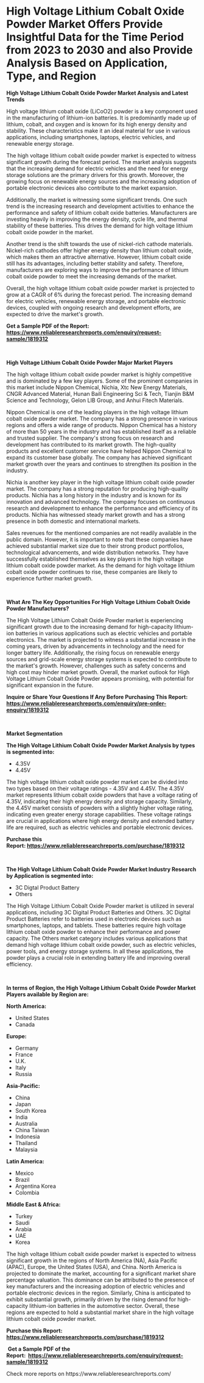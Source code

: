 <p><h1>High Voltage Lithium Cobalt Oxide Powder Market Offers Provide Insightful Data for the Time Period from 2023 to 2030 and also Provide Analysis Based on Application, Type, and Region</h1></p><p><strong>High Voltage Lithium Cobalt Oxide Powder Market Analysis and Latest Trends</strong></p>
<p><p>High voltage lithium cobalt oxide (LiCoO2) powder is a key component used in the manufacturing of lithium-ion batteries. It is predominantly made up of lithium, cobalt, and oxygen and is known for its high energy density and stability. These characteristics make it an ideal material for use in various applications, including smartphones, laptops, electric vehicles, and renewable energy storage.</p><p>The high voltage lithium cobalt oxide powder market is expected to witness significant growth during the forecast period. The market analysis suggests that the increasing demand for electric vehicles and the need for energy storage solutions are the primary drivers for this growth. Moreover, the growing focus on renewable energy sources and the increasing adoption of portable electronic devices also contribute to the market expansion.</p><p>Additionally, the market is witnessing some significant trends. One such trend is the increasing research and development activities to enhance the performance and safety of lithium cobalt oxide batteries. Manufacturers are investing heavily in improving the energy density, cycle life, and thermal stability of these batteries. This drives the demand for high voltage lithium cobalt oxide powder in the market.</p><p>Another trend is the shift towards the use of nickel-rich cathode materials. Nickel-rich cathodes offer higher energy density than lithium cobalt oxide, which makes them an attractive alternative. However, lithium cobalt oxide still has its advantages, including better stability and safety. Therefore, manufacturers are exploring ways to improve the performance of lithium cobalt oxide powder to meet the increasing demands of the market.</p><p>Overall, the high voltage lithium cobalt oxide powder market is projected to grow at a CAGR of 6% during the forecast period. The increasing demand for electric vehicles, renewable energy storage, and portable electronic devices, coupled with ongoing research and development efforts, are expected to drive the market's growth.</p></p>
<p><strong>Get a Sample PDF of the Report:&nbsp; <a href="https://www.reliableresearchreports.com/enquiry/request-sample/1819312">https://www.reliableresearchreports.com/enquiry/request-sample/1819312</a></strong></p>
<p>&nbsp;</p>
<p><strong>High Voltage Lithium Cobalt Oxide Powder Major Market Players</strong></p>
<p><p>The high voltage lithium cobalt oxide powder market is highly competitive and is dominated by a few key players. Some of the prominent companies in this market include Nippon Chemical, Nichia, Xtc New Energy Materials, CNGR Advanced Material, Hunan Baili Engineering Sci & Tech, Tianjin B&M Science and Technology, Gelon LIB Group, and Anhui Fitech Materials.</p><p>Nippon Chemical is one of the leading players in the high voltage lithium cobalt oxide powder market. The company has a strong presence in various regions and offers a wide range of products. Nippon Chemical has a history of more than 50 years in the industry and has established itself as a reliable and trusted supplier. The company's strong focus on research and development has contributed to its market growth. The high-quality products and excellent customer service have helped Nippon Chemical to expand its customer base globally. The company has achieved significant market growth over the years and continues to strengthen its position in the industry.</p><p>Nichia is another key player in the high voltage lithium cobalt oxide powder market. The company has a strong reputation for producing high-quality products. Nichia has a long history in the industry and is known for its innovation and advanced technology. The company focuses on continuous research and development to enhance the performance and efficiency of its products. Nichia has witnessed steady market growth and has a strong presence in both domestic and international markets.</p><p>Sales revenues for the mentioned companies are not readily available in the public domain. However, it is important to note that these companies have achieved substantial market size due to their strong product portfolios, technological advancements, and wide distribution networks. They have successfully established themselves as key players in the high voltage lithium cobalt oxide powder market. As the demand for high voltage lithium cobalt oxide powder continues to rise, these companies are likely to experience further market growth.</p></p>
<p>&nbsp;</p>
<p><strong>What Are The Key Opportunities For High Voltage Lithium Cobalt Oxide Powder Manufacturers?</strong></p>
<p><p>The High Voltage Lithium Cobalt Oxide Powder market is experiencing significant growth due to the increasing demand for high-capacity lithium-ion batteries in various applications such as electric vehicles and portable electronics. The market is projected to witness a substantial increase in the coming years, driven by advancements in technology and the need for longer battery life. Additionally, the rising focus on renewable energy sources and grid-scale energy storage systems is expected to contribute to the market's growth. However, challenges such as safety concerns and high cost may hinder market growth. Overall, the market outlook for High Voltage Lithium Cobalt Oxide Powder appears promising, with potential for significant expansion in the future.</p></p>
<p><strong>Inquire or Share Your Questions If Any Before Purchasing This Report: <a href="https://www.reliableresearchreports.com/enquiry/pre-order-enquiry/1819312">https://www.reliableresearchreports.com/enquiry/pre-order-enquiry/1819312</a></strong></p>
<p>&nbsp;</p>
<p><strong>Market Segmentation</strong></p>
<p><strong>The High Voltage Lithium Cobalt Oxide Powder Market Analysis by types is segmented into:</strong></p>
<p><ul><li>4.35V</li><li>4.45V</li></ul></p>
<p><p>The high voltage lithium cobalt oxide powder market can be divided into two types based on their voltage ratings - 4.35V and 4.45V. The 4.35V market represents lithium cobalt oxide powders that have a voltage rating of 4.35V, indicating their high energy density and storage capacity. Similarly, the 4.45V market consists of powders with a slightly higher voltage rating, indicating even greater energy storage capabilities. These voltage ratings are crucial in applications where high energy density and extended battery life are required, such as electric vehicles and portable electronic devices.</p></p>
<p><strong>Purchase this Report:&nbsp;<a href="https://www.reliableresearchreports.com/purchase/1819312">https://www.reliableresearchreports.com/purchase/1819312</a></strong></p>
<p>&nbsp;</p>
<p><strong>The High Voltage Lithium Cobalt Oxide Powder Market Industry Research by Application is segmented into:</strong></p>
<p><ul><li>3C Digtal Product Battery</li><li>Others</li></ul></p>
<p><p>The High Voltage Lithium Cobalt Oxide Powder market is utilized in several applications, including 3C Digital Product Batteries and Others. 3C Digital Product Batteries refer to batteries used in electronic devices such as smartphones, laptops, and tablets. These batteries require high voltage lithium cobalt oxide powder to enhance their performance and power capacity. The Others market category includes various applications that demand high voltage lithium cobalt oxide powder, such as electric vehicles, power tools, and energy storage systems. In all these applications, the powder plays a crucial role in extending battery life and improving overall efficiency.</p></p>
<p>&nbsp;</p>
<p><strong>In terms of Region, the High Voltage Lithium Cobalt Oxide Powder Market Players available by Region are:</strong></p>
<p>
    <p> <strong> North America: </strong>
        <ul>
            <li>United States</li>
            <li>Canada</li>
        </ul>
        </p> 
    <p> <strong> Europe: </strong>
        <ul>
            <li>Germany</li>
            <li>France</li>
            <li>U.K.</li>
            <li>Italy</li>
            <li>Russia</li>
        </ul>
        </p> 
    <p> <strong> Asia-Pacific: </strong>
        <ul>
            <li>China</li>
            <li>Japan</li>
            <li>South Korea</li>
            <li>India</li>
            <li>Australia</li>
            <li>China Taiwan</li>
            <li>Indonesia</li>
            <li>Thailand</li>
            <li>Malaysia</li>
        </ul>
        </p> 
    <p> <strong> Latin America: </strong>
        <ul>
            <li>Mexico</li>
            <li>Brazil</li>
            <li>Argentina Korea</li>
            <li>Colombia</li>
        </ul>
        </p> 
    <p> <strong> Middle East & Africa: </strong>
        <ul>
            <li>Turkey</li>
            <li>Saudi</li>
            <li>Arabia</li>
            <li>UAE</li>
            <li>Korea</li>
        </ul>
    </p>
    </p>
<p><p>The high voltage lithium cobalt oxide powder market is expected to witness significant growth in the regions of North America (NA), Asia Pacific (APAC), Europe, the United States (USA), and China. North America is projected to dominate the market, accounting for a significant market share percentage valuation. This dominance can be attributed to the presence of key manufacturers and the increasing adoption of electric vehicles and portable electronic devices in the region. Similarly, China is anticipated to exhibit substantial growth, primarily driven by the rising demand for high-capacity lithium-ion batteries in the automotive sector. Overall, these regions are expected to hold a substantial market share in the high voltage lithium cobalt oxide powder market.</p></p>
<p><strong>Purchase this Report: <a href="https://www.reliableresearchreports.com/purchase/1819312">https://www.reliableresearchreports.com/purchase/1819312</a></strong></p>
<p>&nbsp;<strong>Get a Sample PDF of the Report:&nbsp;&nbsp;<a href="https://www.reliableresearchreports.com/enquiry/request-sample/1819312">https://www.reliableresearchreports.com/enquiry/request-sample/1819312</a></strong></p>
<p><strong></strong></p>
<p>Check more reports on https://www.reliableresearchreports.com/</p>